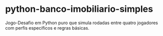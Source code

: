 # python-banco-imobiliario-simples
Jogo-Desafio em Python puro que simula rodadas entre quatro jogadores com perfis específicos e regras básicas.
